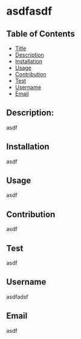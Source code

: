 # asdfasdf


  ## Table of Contents
  - [Title](#title)
  - [Description](#description)
  - [Installation](#installation)
  - [Usage](#usage)
  - [Contribution](#contribution)
  - [Test](#test) 
  - [Username](#username)
  - [Email](#email)
  
  
  ## Description:
  asdf
  
  ## Installation
  asdf

  ## Usage
  asdf

  ## Contribution
  asdf

  ## Test
  asdf

  ## Username
  asdfadsf
  
  ## Email
  asdf
  
  
